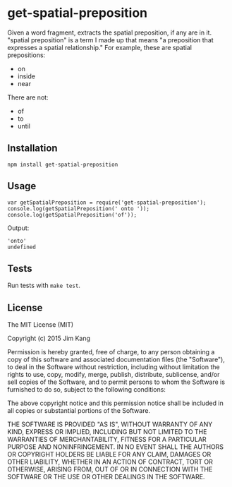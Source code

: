 get-spatial-preposition
=======================

Given a word fragment, extracts the spatial preposition, if any are in it. "spatial preposition" is a term I made up that means "a preposition that expresses a spatial relationship." For example, these are spatial prepositions:

- on
- inside
- near

There are not:

- of
- to
- until

Installation
------------

    npm install get-spatial-preposition

Usage
-----

    var getSpatialPreposition = require('get-spatial-preposition');
    console.log(getSpatialPreposition(' onto '));
    console.log(getSpatialPreposition('of'));

Output:

    'onto'
    undefined

Tests
-----

Run tests with `make test`.

License
-------

The MIT License (MIT)

Copyright (c) 2015 Jim Kang

Permission is hereby granted, free of charge, to any person obtaining a copy
of this software and associated documentation files (the "Software"), to deal
in the Software without restriction, including without limitation the rights
to use, copy, modify, merge, publish, distribute, sublicense, and/or sell
copies of the Software, and to permit persons to whom the Software is
furnished to do so, subject to the following conditions:

The above copyright notice and this permission notice shall be included in
all copies or substantial portions of the Software.

THE SOFTWARE IS PROVIDED "AS IS", WITHOUT WARRANTY OF ANY KIND, EXPRESS OR
IMPLIED, INCLUDING BUT NOT LIMITED TO THE WARRANTIES OF MERCHANTABILITY,
FITNESS FOR A PARTICULAR PURPOSE AND NONINFRINGEMENT. IN NO EVENT SHALL THE
AUTHORS OR COPYRIGHT HOLDERS BE LIABLE FOR ANY CLAIM, DAMAGES OR OTHER
LIABILITY, WHETHER IN AN ACTION OF CONTRACT, TORT OR OTHERWISE, ARISING FROM,
OUT OF OR IN CONNECTION WITH THE SOFTWARE OR THE USE OR OTHER DEALINGS IN
THE SOFTWARE.
